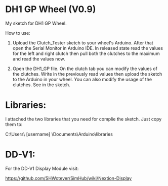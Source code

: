 # DH1 GP Wheel (V0.9)

My sketch for DH1 GP Wheel.

How to use:

1) Upload the Clutch_Tester sketch to your wheel's Arduino. After that open the Serial Monitor in Arduino IDE. In released state read the values for the left and right clutch then pull both the clutches to the maximum and read the values now.

2) Open the DH1_GP file. On the clutch tab you can modify the values of the clutches. Write in the previously read values then upload the sketch to the Arduino in your wheel. You can also modify the usage of the clutches. See in the sketch.

# Libraries:
I attached the two libraries that you need for complie the sketch. Just copy them to:

C:\Users\ [username] \Documents\Arduino\libraries

# DD-V1:
For the DD-V1 Display Module visit:

https://github.com/SHWotever/SimHub/wiki/Nextion-Display


